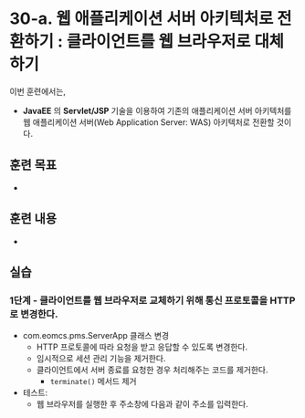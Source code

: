# 30-a. 웹 애플리케이션 서버 아키텍처로 전환하기 : 클라이언트를 웹 브라우저로 대체하기

이번 훈련에서는,
- **JavaEE** 의 **Servlet/JSP** 기술을 이용하여 기존의 애플리케이션 서버 아키텍처를 웹 애플리케이션 서버(Web Application Server: WAS) 아키텍처로 전환할 것이다.  

## 훈련 목표
-

## 훈련 내용
-

## 실습

### 1단계 - 클라이언트를 웹 브라우저로 교체하기 위해 통신 프로토콜을 HTTP 로 변경한다.

- com.eomcs.pms.ServerApp 클래스 변경
  - HTTP 프로토콜에 따라 요청을 받고 응답할 수 있도록 변경한다.
  - 임시적으로 세션 관리 기능을 제거한다.
  - 클라이언트에서 서버 종료를 요청한 경우 처리해주는 코드를 제거한다.
    - `terminate()` 메서드 제거
- 테스트:
  - 웹 브라우저를 실행한 후 주소창에 다음과 같이 주소를 입력한다.
  



